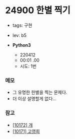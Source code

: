 # 24900 한별 찍기
- tags: 구현
- lev: b5

- **Python3**
  - 220412
  - 00:01 .00
  - 시도: 1번

### 메모
 - 그 유명한 한별을 찍는 문제다.
 - 더 이상 설명할게 없다...

### 참고
 - [[10172] 개](https://uhug.github.io/docs/10172)
 - [[10171] 고영희](https://uhug.github.io/docs/10171)
